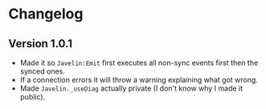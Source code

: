 # Changelog

## Version 1.0.1

- Made it so `Javelin:Emit` first executes all non-sync events first then the synced ones.
- If a connection errors it will throw a warning explaining what got wrong.
- Made `Javelin._useDiag` actually private (I don't know why I made it public).
